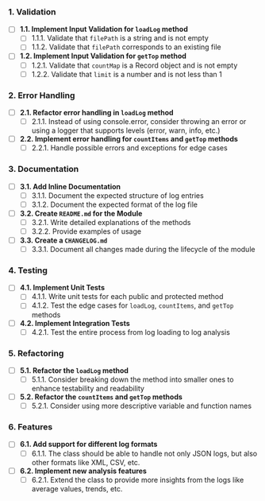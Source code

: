 ### 1. Validation

- [ ] **1.1. Implement Input Validation for `loadLog` method**
  - [ ] 1.1.1. Validate that `filePath` is a string and is not empty
  - [ ] 1.1.2. Validate that `filePath` corresponds to an existing file
- [ ] **1.2. Implement Input Validation for `getTop` method**
  - [ ] 1.2.1. Validate that `countMap` is a Record object and is not empty
  - [ ] 1.2.2. Validate that `limit` is a number and is not less than 1

### 2. Error Handling

- [ ] **2.1. Refactor error handling in `loadLog` method**
  - [ ] 2.1.1. Instead of using console.error, consider throwing an error or using a logger that supports levels (error, warn, info, etc.)
- [ ] **2.2. Implement error handling for `countItems` and `getTop` methods**
  - [ ] 2.2.1. Handle possible errors and exceptions for edge cases

### 3. Documentation

- [ ] **3.1. Add Inline Documentation**
  - [ ] 3.1.1. Document the expected structure of log entries
  - [ ] 3.1.2. Document the expected format of the log file
- [ ] **3.2. Create `README.md` for the Module**
  - [ ] 3.2.1. Write detailed explanations of the methods
  - [ ] 3.2.2. Provide examples of usage
- [ ] **3.3. Create a `CHANGELOG.md`**
  - [ ] 3.3.1. Document all changes made during the lifecycle of the module

### 4. Testing

- [ ] **4.1. Implement Unit Tests**
  - [ ] 4.1.1. Write unit tests for each public and protected method
  - [ ] 4.1.2. Test the edge cases for `loadLog`, `countItems`, and `getTop` methods
- [ ] **4.2. Implement Integration Tests**
  - [ ] 4.2.1. Test the entire process from log loading to log analysis

### 5. Refactoring

- [ ] **5.1. Refactor the `loadLog` method**
  - [ ] 5.1.1. Consider breaking down the method into smaller ones to enhance testability and readability
- [ ] **5.2. Refactor the `countItems` and `getTop` methods**
  - [ ] 5.2.1. Consider using more descriptive variable and function names

### 6. Features

- [ ] **6.1. Add support for different log formats**
  - [ ] 6.1.1. The class should be able to handle not only JSON logs, but also other formats like XML, CSV, etc.
- [ ] **6.2. Implement new analysis features**
  - [ ] 6.2.1. Extend the class to provide more insights from the logs like average values, trends, etc.
